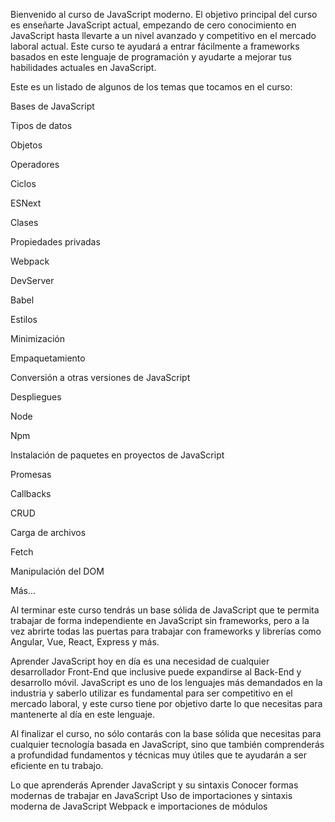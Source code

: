 Bienvenido al curso de JavaScript moderno. El objetivo principal del curso es enseñarte JavaScript actual, empezando de cero conocimiento en JavaScript hasta llevarte a un nivel avanzado y competitivo en el mercado laboral actual. Este curso te ayudará a entrar fácilmente a frameworks basados en este lenguaje de programación y ayudarte a mejorar tus habilidades actuales en JavaScript.

Este es un listado de algunos de los temas que tocamos en el curso:

Bases de JavaScript

Tipos de datos

Objetos

Operadores

Ciclos

ESNext

Clases

Propiedades privadas

Webpack

DevServer

Babel

Estilos

Minimización

Empaquetamiento

Conversión a otras versiones de JavaScript

Despliegues

Node

Npm

Instalación de paquetes en proyectos de JavaScript

Promesas

Callbacks

CRUD

Carga de archivos

Fetch

Manipulación del DOM

Más...

Al terminar este curso tendrás un base sólida de JavaScript que te permita trabajar de forma independiente en JavaScript sin frameworks, pero a la vez abrirte todas las puertas para trabajar con frameworks y librerías como Angular, Vue, React, Express y más.

Aprender JavaScript hoy en día es una necesidad de cualquier desarrollador Front-End que inclusive puede expandirse al Back-End y desarrollo móvil. JavaScript es uno de los lenguajes más demandados en la industria y saberlo utilizar es fundamental para ser competitivo en el mercado laboral, y este curso tiene por objetivo darte lo que necesitas para mantenerte al día en este lenguaje.

Al finalizar el curso, no sólo contarás con la base sólida que necesitas para cualquier tecnología basada en JavaScript, sino que también comprenderás a profundidad fundamentos y técnicas muy útiles que te ayudarán a ser eficiente en tu trabajo.



Lo que aprenderás
Aprender JavaScript y su sintaxis
Conocer formas modernas de trabajar en JavaScript
Uso de importaciones y sintaxis moderna de JavaScript
Webpack e importaciones de módulos
